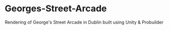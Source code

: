 # Georges-Street-Arcade
Rendering of George's Street Arcade in Dublin built using Unity &amp; Probuilder
